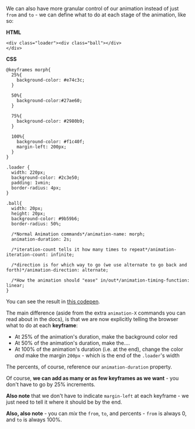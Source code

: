 
We can also have more granular control of our animation instead of just `from` and `to` - we can define what to do at each stage of the animation, like so:

  

**HTML**

```
<div class="loader"><div class="ball"></div>  
</div>
```
  

**CSS**

```
@keyframes morph{
  25%{
    background-color: #e74c3c;
  }
  
  50%{
    background-color:#27ae60;
  }
  
  75%{
    background-color: #2980b9;
  }
  
  100%{
    background-color: #f1c40f;
    margin-left: 200px;
  }
}

.loader {
  width: 220px;
  background-color: #2c3e50;
  padding: 1vmin;
  border-radius: 4px;
}

.ball{
  width: 20px;
  height: 20px;
  background-color: #9b59b6;
  border-radius: 50%;
  
  /*Normal Animation commands*/animation-name: morph;
  animation-duration: 2s;
  
  /*iteration-count tells it how many times to repeat*/animation-iteration-count: infinite;
  
  /*direction is for which way to go (we use alternate to go back and forth)*/animation-direction: alternate;
  
  /*How the animation should "ease" in/out*/animation-timing-function: linear;
}
```
  

You can see the result in [this codepen](https://codepen.io/ElevationPen/pen/wRJbza).

  

The main difference (aside from the extra `animation-X` commands you can read about in the docs), is that we are now explicitly telling the browser what to do at each **keyframe**:

-   At 25% of the animation's duration, make the background color red
-   At 50% of the animation's duration, make the....
-   At 100% of the animation's duration (i.e. at the end), change the color _and_ make the margin `200px` - which is the end of the `.loader`'s width

  

The percents, of course, reference our `animation-duration` property.

  

Of course, **we can add as many or as few keyframes as we want** - you don't have to go by 25% increments.

  

**Also note** that we don't have to indicate `margin-left` at each keyframe - we just need to tell it where it should be by the end.

  

**Also, also note** - you can _mix_ the `from`, `to`, and percents - `from` is always 0, and `to` is always 100%.